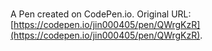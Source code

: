 # 

A Pen created on CodePen.io. Original URL: [https://codepen.io/jin000405/pen/QWrgKzR](https://codepen.io/jin000405/pen/QWrgKzR).

